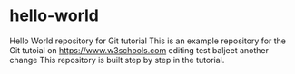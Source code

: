 # hello-world
Hello World repository for Git tutorial
This is an example repository for the Git tutoial on https://www.w3schools.com
editing test 
baljeet
another change
This repository is built step by step in the tutorial.
